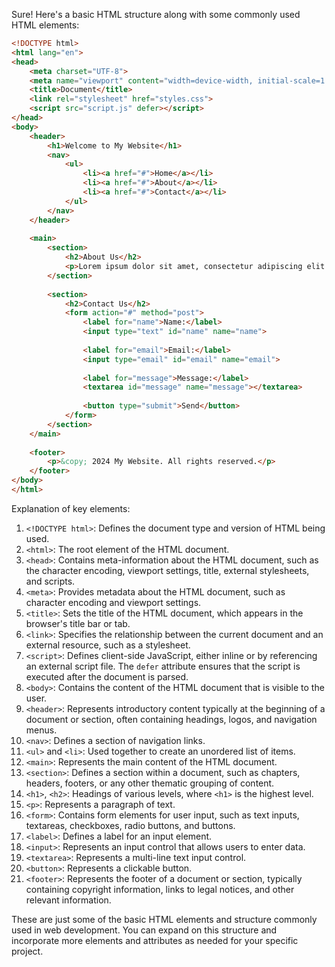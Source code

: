 Sure! Here's a basic HTML structure along with some commonly used HTML elements:

```html
<!DOCTYPE html>
<html lang="en">
<head>
    <meta charset="UTF-8">
    <meta name="viewport" content="width=device-width, initial-scale=1.0">
    <title>Document</title>
    <link rel="stylesheet" href="styles.css">
    <script src="script.js" defer></script>
</head>
<body>
    <header>
        <h1>Welcome to My Website</h1>
        <nav>
            <ul>
                <li><a href="#">Home</a></li>
                <li><a href="#">About</a></li>
                <li><a href="#">Contact</a></li>
            </ul>
        </nav>
    </header>
    
    <main>
        <section>
            <h2>About Us</h2>
            <p>Lorem ipsum dolor sit amet, consectetur adipiscing elit. Nullam fermentum massa a ultrices bibendum.</p>
        </section>
        
        <section>
            <h2>Contact Us</h2>
            <form action="#" method="post">
                <label for="name">Name:</label>
                <input type="text" id="name" name="name">
                
                <label for="email">Email:</label>
                <input type="email" id="email" name="email">
                
                <label for="message">Message:</label>
                <textarea id="message" name="message"></textarea>
                
                <button type="submit">Send</button>
            </form>
        </section>
    </main>
    
    <footer>
        <p>&copy; 2024 My Website. All rights reserved.</p>
    </footer>
</body>
</html>
```

Explanation of key elements:

1. `<!DOCTYPE html>`: Defines the document type and version of HTML being used.
2. `<html>`: The root element of the HTML document.
3. `<head>`: Contains meta-information about the HTML document, such as the character encoding, viewport settings, title, external stylesheets, and scripts.
4. `<meta>`: Provides metadata about the HTML document, such as character encoding and viewport settings.
5. `<title>`: Sets the title of the HTML document, which appears in the browser's title bar or tab.
6. `<link>`: Specifies the relationship between the current document and an external resource, such as a stylesheet.
7. `<script>`: Defines client-side JavaScript, either inline or by referencing an external script file. The `defer` attribute ensures that the script is executed after the document is parsed.
8. `<body>`: Contains the content of the HTML document that is visible to the user.
9. `<header>`: Represents introductory content typically at the beginning of a document or section, often containing headings, logos, and navigation menus.
10. `<nav>`: Defines a section of navigation links.
11. `<ul>` and `<li>`: Used together to create an unordered list of items.
12. `<main>`: Represents the main content of the HTML document.
13. `<section>`: Defines a section within a document, such as chapters, headers, footers, or any other thematic grouping of content.
14. `<h1>`, `<h2>`: Headings of various levels, where `<h1>` is the highest level.
15. `<p>`: Represents a paragraph of text.
16. `<form>`: Contains form elements for user input, such as text inputs, textareas, checkboxes, radio buttons, and buttons.
17. `<label>`: Defines a label for an input element.
18. `<input>`: Represents an input control that allows users to enter data.
19. `<textarea>`: Represents a multi-line text input control.
20. `<button>`: Represents a clickable button.
21. `<footer>`: Represents the footer of a document or section, typically containing copyright information, links to legal notices, and other relevant information.

These are just some of the basic HTML elements and structure commonly used in web development. You can expand on this structure and incorporate more elements and attributes as needed for your specific project.